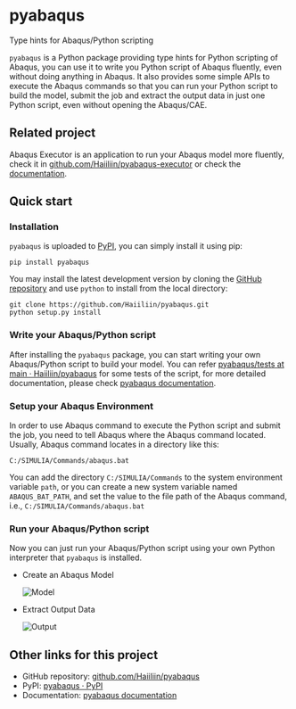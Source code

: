 # pyabaqus
 Type hints for Abaqus/Python scripting

`pyabaqus` is a Python package providing type hints for Python scripting of Abaqus, you can 
use it to write you Python script of Abaqus fluently, even without doing anything in Abaqus. 
It also provides some simple APIs to execute the Abaqus commands so that you can run your 
Python script to build the model, submit the job and extract the output data in just one 
Python script, even without opening the Abaqus/CAE. 

## Related project

Abaqus Executor is an application to run your Abaqus model more fluently,
check it in [github.com/Haiiliin/pyabaqus-executor](https://github.com/Haiiliin/pyabaqus-executor)
or check the [documentation](https://executor.haiiliin.com/).

## Quick start

### Installation

`pyabaqus` is uploaded to [PyPI](https://pypi.org/project/pyabaqus), you can simply install 
it using pip:
```shell
pip install pyabaqus
```

You may install the latest development version by cloning the 
[GitHub repository](https://github.com/Haiiliin/pyabaqus) and use `python` to install from 
the local directory:

```shell
git clone https://github.com/Haiiliin/pyabaqus.git
python setup.py install
```

### Write your Abaqus/Python script

After installing the `pyabaqus` package, you can start writing your own Abaqus/Python script 
to build your model. You can refer 
[pyabaqus/tests at main · Haiiliin/pyabaqus](https://github.com/Haiiliin/pyabaqus/tree/main/tests)
for some tests of the script, for more detailed documentation, please check 
[pyabaqus documentation](https://haiiliin.com/pyabaqus/).

### Setup your Abaqus Environment

In order to use Abaqus command to execute the Python script and submit the job, you need to tell 
Abaqus where the Abaqus command located. Usually, Abaqus command locates in a directory like this: 
```shell
C:/SIMULIA/Commands/abaqus.bat
```
You can add the directory `C:/SIMULIA/Commands` to the system environment variable `path`, or you can create a new 
system variable named `ABAQUS_BAT_PATH`, and set the value to the file path of the Abaqus command, i.e., 
`C:/SIMULIA/Commands/abaqus.bat`

### Run your Abaqus/Python script

Now you can just run your Abaqus/Python script using your own Python interpreter that `pyabaqus` is installed.

- Create an Abaqus Model

  ![Model](https://github.com/Haiiliin/pyabaqus/blob/main/screenshots/Model.gif "Create an Abaqus Model")

- Extract Output Data

  ![Output](https://github.com/Haiiliin/pyabaqus/blob/main/screenshots/Output.gif "Extract Output Data")

## Other links for this project

- GitHub repository: [github.com/Haiiliin/pyabaqus](https://github.com/Haiiliin/pyabaqus)
- PyPI: [pyabaqus · PyPI](https://pypi.org/project/pyabaqus/)
- Documentation: [pyabaqus documentation](https://haiiliin.com/pyabaqus/)


